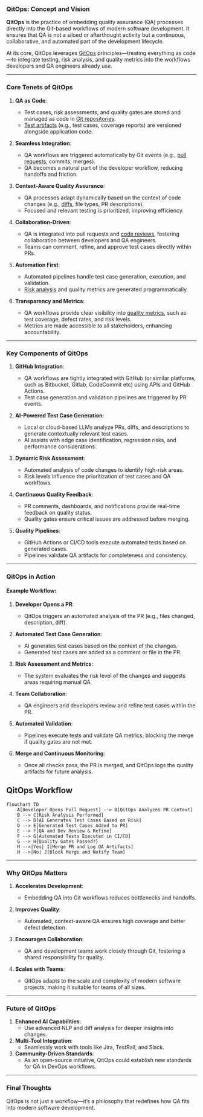 ### **QitOps: Concept and Vision**

**QitOps** is the practice of embedding quality assurance (QA) processes directly into the Git-based workflows of modern software development. It ensures that QA is not a siloed or afterthought activity but a continuous, collaborative, and automated part of the development lifecycle.

At its core, QitOps leverages [GitOps](https://shalb.com/blog/gitops-an-introduction-to-gitops-principles-and-practices/) principles—treating everything as code—to integrate testing, risk analysis, and quality metrics into the workflows developers and QA engineers already use.

---

### **Core Tenets of QitOps**

1. **QA as Code**:
    
    - Test cases, risk assessments, and quality gates are stored and managed as code in [Git repositories](https://www.simplilearn.com/tutorials/git-tutorial/what-is-a-git-repository).
    - [Test artifacts](https://artoftesting.com/test-artifacts-deliverables) (e.g., test cases, coverage reports) are versioned alongside application code.
2. **Seamless Integration**:
    
    - QA workflows are triggered automatically by Git events (e.g., [pull requests](https://docs.github.com/en/pull-requests/collaborating-with-pull-requests/proposing-changes-to-your-work-with-pull-requests/about-pull-requests), commits, merges).
    - QA becomes a natural part of the developer workflow, reducing handoffs and friction.
3. **Context-Aware Quality Assurance**:
    
    - QA processes adapt dynamically based on the context of code changes (e.g., [diffs](https://www.atlassian.com/git/tutorials/saving-changes/git-diff#:~:text=Diffing%20is%20a%20function%20that,%2C%20branches%2C%20files%20and%20more.), file types, PR descriptions).
    - Focused and relevant testing is prioritized, improving efficiency.
4. **Collaboration-Driven**:
    
    - QA is integrated into pull requests and [code reviews](https://about.gitlab.com/topics/version-control/what-is-code-review/), fostering collaboration between developers and QA engineers.
    - Teams can comment, refine, and approve test cases directly within PRs.
5. **Automation First**:
    
    - Automated pipelines handle test case generation, execution, and validation.
    - [Risk analysis](https://www.lambdatest.com/blog/how-to-incorporate-risk-management-strategy-in-testing/) and quality metrics are generated programmatically.
6. **Transparency and Metrics**:
    
    - QA workflows provide clear visibility into [quality metrics](https://www.testrail.com/qa-metrics/#glossary-of-qa-metric-formulas-5), such as test coverage, defect rates, and risk levels.
    - Metrics are made accessible to all stakeholders, enhancing accountability.

---

### **Key Components of QitOps**

1. **GitHub Integration**:
    
    - QA workflows are tightly integrated with GitHub (or similar platforms, such as Bitbucket, Gitlab, CodeCommit etc) using APIs and GitHub Actions.
    - Test case generation and validation pipelines are triggered by PR events.
2. **AI-Powered Test Case Generation**:
    
    - Local or cloud-based LLMs analyze PRs, diffs, and descriptions to generate contextually relevant test cases.
    - AI assists with edge case identification, regression risks, and performance considerations.
3. **Dynamic Risk Assessment**:
    
    - Automated analysis of code changes to identify high-risk areas.
    - Risk levels influence the prioritization of test cases and QA workflows.
4. **Continuous Quality Feedback**:
    
    - PR comments, dashboards, and notifications provide real-time feedback on quality status.
    - Quality gates ensure critical issues are addressed before merging.
5. **Quality Pipelines**:
    
    - GitHub Actions or CI/CD tools execute automated tests based on generated cases.
    - Pipelines validate QA artifacts for completeness and consistency.

---

### **QitOps in Action**

#### Example Workflow:

1. **Developer Opens a PR**:
    
    - QitOps triggers an automated analysis of the PR (e.g., files changed, description, diff).
2. **Automated Test Case Generation**:
    
    - AI generates test cases based on the context of the changes.
    - Generated test cases are added as a comment or file in the PR.
3. **Risk Assessment and Metrics**:
    
    - The system evaluates the risk level of the changes and suggests areas requiring manual QA.
4. **Team Collaboration**:
    
    - QA engineers and developers review and refine test cases within the PR.
5. **Automated Validation**:
    
    - Pipelines execute tests and validate QA metrics, blocking the merge if quality gates are not met.
6. **Merge and Continuous Monitoring**:
    
    - Once all checks pass, the PR is merged, and QitOps logs the quality artifacts for future analysis.

## QitOps Workflow

```mermaid
flowchart TD
    A[Developer Opens Pull Request] --> B[QitOps Analyzes PR Context]
    B --> C[Risk Analysis Performed]
    C --> D[AI Generates Test Cases Based on Risk]
    D --> E[Generated Test Cases Added to PR]
    E --> F[QA and Dev Review & Refine]
    F --> G[Automated Tests Executed in CI/CD]
    G --> H{Quality Gates Passed?}
    H -->|Yes| I[Merge PR and Log QA Artifacts]
    H -->|No| J[Block Merge and Notify Team]
```
---

### **Why QitOps Matters**

1. **Accelerates Development**:
    
    - Embedding QA into Git workflows reduces bottlenecks and handoffs.
2. **Improves Quality**:
    
    - Automated, context-aware QA ensures high coverage and better defect detection.
3. **Encourages Collaboration**:
    
    - QA and development teams work closely through Git, fostering a shared responsibility for quality.
4. **Scales with Teams**:
    
    - QitOps adapts to the scale and complexity of modern software projects, making it suitable for teams of all sizes.

---

### **Future of QitOps**

1. **Enhanced AI Capabilities**:
    - Use advanced NLP and diff analysis for deeper insights into changes.
2. **Multi-Tool Integration**:
    - Seamlessly work with tools like Jira, TestRail, and Slack.
3. **Community-Driven Standards**:
    - As an open-source initiative, QitOps could establish new standards for QA in DevOps workflows.

---

### Final Thoughts

QitOps is not just a workflow—it’s a philosophy that redefines how QA fits into modern software development. 